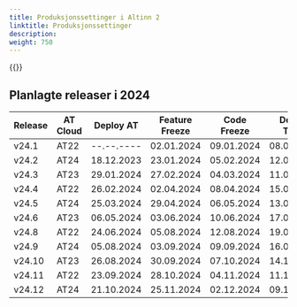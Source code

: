 ```yaml
---
title: Produksjonssettinger i Altinn 2
linktitle: Produksjonssettinger
description: 
weight: 750
---
```

{{<children description="true" />}}


## Planlagte releaser i 2024

| Release | AT Cloud | Deploy AT | Feature Freeze | Code Freeze | Deploy TT02 | Deploy PROD|
| ------- | -------- | --------- | -------------- | ----------- | ----------- | -----------|
| v24.1   | AT22 | --.--.---- | 02.01.2024 | 09.01.2024 | 08.01.2024 | 22.01.2024 |  
| v24.2   | AT24 | 18.12.2023 | 23.01.2024 | 05.02.2024 | 12.02.2024 | 19.02.2024 |
| v24.3   | AT23 | 29.01.2024 | 27.02.2024 | 04.03.2024 | 11.03.2024 | 18.03.2024 |
| v24.4   | AT22 | 26.02.2024 | 02.04.2024 | 08.04.2024 | 15.04.2024 | 22.04.2024 |
| v24.5   | AT24 | 25.03.2024 | 29.04.2024 | 06.05.2024 | 13.05.2024 | 21.05.2024 |
| v24.6   | AT23 | 06.05.2024 | 03.06.2024 | 10.06.2024 | 17.06.2024 | 24.06.2024 |
| v24.8   | AT22 | 24.06.2024 | 05.08.2024 | 12.08.2024 | 19.08.2024 | 26.08.2024 |
| v24.9   | AT24 | 05.08.2024 | 03.09.2024 | 09.09.2024 | 16.09.2024 | 23.09.2024 |
| v24.10  | AT23 | 26.08.2024 | 30.09.2024 | 07.10.2024 | 14.10.2024 | 21.10.2024 |
| v24.11  | AT22 | 23.09.2024 | 28.10.2024 | 04.11.2024 | 11.11.2024 | 18.11.2024 |
| v24.12  | AT24 | 21.10.2024 | 25.11.2024 | 02.12.2024 | 09.12.2024 | 16.12.2024 |
